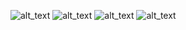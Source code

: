 ![alt_text](https://user-images.githubusercontent.com/29891035/61366149-39921c80-a8b3-11e9-8303-de14c9f53139.png)
![alt_text](https://user-images.githubusercontent.com/29891035/61366151-3ac34980-a8b3-11e9-978e-56c6d3d481bf.png)
![alt_text](https://user-images.githubusercontent.com/29891035/61366154-3b5be000-a8b3-11e9-8e83-f7a8bd26e02f.png)
![alt_text](https://user-images.githubusercontent.com/29891035/61366156-3bf47680-a8b3-11e9-8688-b099d6064390.png)
